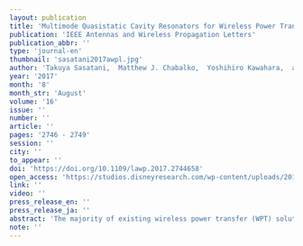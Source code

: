 ```yaml
---
layout: publication
title: 'Multimode Quasistatic Cavity Resonators for Wireless Power Transfer'
publication: 'IEEE Antennas and Wireless Propagation Letters'
publication_abbr: ''
type: 'journal-en'
thumbnail: 'sasatani2017awpl.jpg'
author: 'Takuya Sasatani,  Matthew J. Chabalko,  Yoshihiro Kawahara,  and Alanson P. Sample'
year: '2017'
month: '8'
month_str: 'August'
volume: '16'
issue: ''
number: ''
article: ''
pages: '2746 - 2749'
session: ''
city: ''
to_appear: ''
doi: 'https://doi.org/10.1109/lawp.2017.2744658'
open_access: 'https://studios.disneyresearch.com/wp-content/uploads/2019/04/Multimode-Quasistatic-Cavity-Resonators-for-Wireless-Power-Transfer.pdf'
link: ''
video: ''
press_release_en: ''
press_release_ja: ''
abstract: 'The majority of existing wireless power transfer (WPT) solutions are limited to two-dimensional (2-D) configurations, which limits mobility when charging electronic devices. What is needed are systems capable of 3-D WPT, which can deliver power everywhere throughout large volumes. Prior work on quasistatic cavity resonance (QSCR) showed promising results for ubiquitous WPT at room scales or larger. However, many challenges remain for QSCR, such as the need for a conductive pole in the middle of the room and the power efficiency that is not high over the entire cavity volume. To address these two issues, this letter introduces a room-scale resonator that possesses a “pole independent” (PI) mode, which can be operated without a pole. It is shown by finite-element simulations that by using the PI mode alone, power can be delivered to 93% of the 54 m 3 volume with over 50% efficiency. Moreover, the PI mode and the “pole dependent” (PD) mode, which was used in previous QSCR work, can coexist in the same resonator. These two modes can be selectively stimulated by shifting the operation frequency by less than 1%, and no physical switching components are required. It is shown by simulations that power can be delivered with over 66% efficiency to any location in the room by using this dual-mode operation.'
note: ''
---
```

